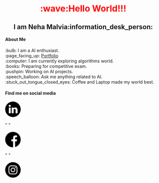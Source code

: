 <h1 align="center" style="color:red">:wave:Hello World!!!</h1>
<h2 align="center">I am Neha Malvia:information_desk_person:</h2>

<h4>About Me</h4>
:bulb: I am a AI enthusiast.
<br>
:page_facing_up: <a href="https://nehasm.github.io/">Portfolio</a>
<br>
:computer: I am currently exploring algorithms world.
<br>
:books: Preparing for competitive exam.
<br>
:pushpin: Working on AI projects.
<br>
:speech_balloon: Ask me anything related to AI.
<br>
:stuck_out_tongue_closed_eyes: Coffee and Laptop made my world best. 

<h4>Find me on social media</h4>
<a href="https://www.linkedin.com/in/neha-malvia-ab763318a/" align="center"><img src="https://github.com/nehasm/nehasm/blob/master/socialmedia/linkedin.svg" width="50" height="50"></a>
<p>" "</p>
<a href="https://www.facebook.com/people/Neha-Malvia/100022612763711" align="center"><img src="https://github.com/nehasm/nehasm/blob/master/socialmedia/facebook.svg" width="50" height="50"></a>
<p>" "</p>
<a href="https://www.instagram.com/nehamalviaa/" align="center"><img src="https://github.com/nehasm/nehasm/blob/master/socialmedia/instagram.svg" width="50" height="50"></a>
